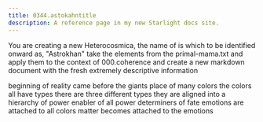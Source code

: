 ```yaml
---
title: 0344.astokahntitle
description: A reference page in my new Starlight docs site.
---
```

You are creating a new Heterocosmica, 
the name of is which to be identified onward as, "Astrokhan" 
take the elements from the primal-mama.txt 
and apply them to the context of 000.coherence 
and create a new markdown document with the fresh extremely descriptive information




beginning of reality 
came before the giants
place of many colors 
the colors all have types 
there are three different types 
they are aligned into a hierarchy of power 
enabler of all power 
determiners of fate
emotions are attached to all colors 
matter becomes attached to the emotions 
